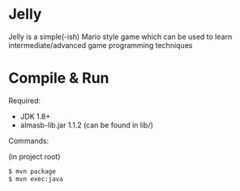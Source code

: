 Jelly
=====

Jelly is a simple(-ish) Mario style game which can be used
to learn intermediate/advanced game programming techniques

Compile & Run
=============

Required:
- JDK 1.8+
- almasb-lib.jar 1.1.2 (can be found in lib/)

Commands:

(in project root)

```bash
$ mvn package
$ mvn exec:java
```